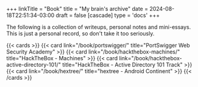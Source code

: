 +++
linkTitle = "Book"
title = "My brain's archive"
date = 2024-08-18T22:51:34-03:00
draft = false
[cascade]
    type = 'docs'
+++

The following is a collection of writeups, personal notes and mini-essays. This is just a personal record, so don't take it too seriously.

{{< cards >}}
  {{< card link="/book/portswigger/" title="PortSwigger Web Security Academy" >}}
  {{< card link="/book/hackthebox-machines/" title="HackTheBox - Machines" >}}
  {{< card link="/book/hackthebox-active-directory-101/" title="HackTheBox - Active Directory 101 Track" >}}
  {{< card link="/book/hextree/" title="hextree - Android Continent" >}}
{{< /cards >}}